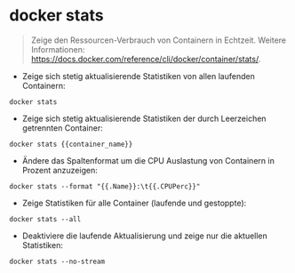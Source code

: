 # docker stats

> Zeige den Ressourcen-Verbrauch von Containern in Echtzeit.
> Weitere Informationen: <https://docs.docker.com/reference/cli/docker/container/stats/>.

- Zeige sich stetig aktualisierende Statistiken von allen laufenden Containern:

`docker stats`

- Zeige sich stetig aktualisierende Statistiken der durch Leerzeichen getrennten Container:

`docker stats {{container_name}}`

- Ändere das Spaltenformat um die CPU Auslastung von Containern in Prozent anzuzeigen:

`docker stats --format "{{.Name}}:\t{{.CPUPerc}}"`

- Zeige Statistiken für alle Container (laufende und gestoppte):

`docker stats --all`

- Deaktiviere die laufende Aktualisierung und zeige nur die aktuellen Statistiken:

`docker stats --no-stream`
